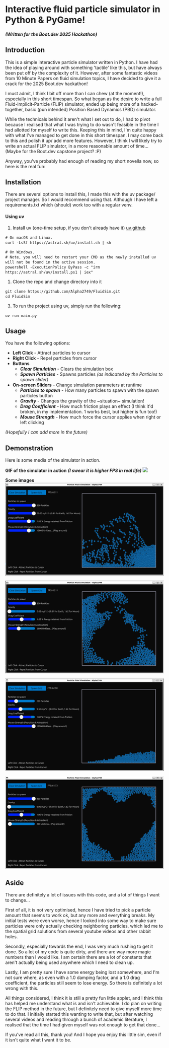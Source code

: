 # Interactive fluid particle simulator in Python & PyGame!
##### (Written for the Boot.dev 2025 Hackathon)


## Introduction
This is a simple interactive particle simulator written in Python.
I have had the idea of playing around with something 'tactile' like this, but have always been put off by the complexity of it.
However, after some fantastic videos from 10 Minute Papers on fluid simulation topics, I have decided to give it a crack for the 2025 Boot.dev hackathon!

I must admit, I think I bit off more than I can chew (at the moment!), especially in this short timespan. 
So what began as the desire to write a full Fluid-Implicit-Particle (FLIP) simulator, ended up being more of a hacked-together, basic (pun intended) Position Based Dynamics (PBD) simulator.

While the technicals behind it aren't what I set out to do, I had to pivot because I realised that what I was trying to do wasn't feasible in the time I had allotted for myself to write this.
Keeping this in mind, I'm quite happy with what I've managed to get done in this short timespan. I may come back to this and polish it up/ add more features. However, I think I will likely try to write an actual FLIP simulator, in a more reasonable amount of time... (Maybe for the Boot.dev capstone project? :P)

Anyway, you've probably had enough of reading my short novella now, so here is the real fun:

## Installation
There are several options to install this, I made this with the uv package/ project manager. So I would recommend using that. Although I have left a requirements.txt which (should) work too with a regular venv.

#### Using uv
1. Install uv (one-time setup, if you don't already have it) [uv github](https://github.com/astral-sh/uv)

```
# On macOS and Linux.
curl -LsSf https://astral.sh/uv/install.sh | sh
```

```
# On Windows. 
# Note, you will need to restart your CMD as the newly installed uv will not be found in the active session.
powershell -ExecutionPolicy ByPass -c "irm https://astral.sh/uv/install.ps1 | iex"
```

1. Clone the repo and change directory into it
   
```
git clone https://github.com/Alpha2749/FluidSim.git
cd FluidSim
```

3. To run the project using uv, simply run the following:
   
```
uv run main.py
```


## Usage
You have the following options:
- **Left Click** - Attract particles to cursor
- **Right Click** - Repel particles from cursor
- **Buttons**
  - ***Clear Simulation*** - Clears the simulation box
  - ***Spawn Particles*** - Spawns particles *(as indicated by the Particles to spawn slider)*
- **On-screen Sliders** - Change simulation parameters at runtime
  - ***Particles to spawn*** - How many particles to spawn with the spawn particles button
  - ***Gravity*** - Changes the gravity of the ~situation~ simulation!
  - ***Drag Coefficient*** - How much friction plays an effect (I think it'd broken, in my implementation. 1 works best, but higher is fun too!)
  - ***Mouse Strength*** - How much force the cursor applies when right or left clicking

*(Hopefully I can add more in the future)*

## Demonstration
Here is some media of the simulator in action.


**GIF of the simulator in action** ***(I swear it is higher FPS in real life)***
![](https://github.com/Alpha2749/FluidSim/blob/main/media/fluid_sim_gif.gif)


**Some images**
![](https://github.com/Alpha2749/FluidSim/blob/main/media/sim1.PNG)

![](https://github.com/Alpha2749/FluidSim/blob/main/media/sim2.PNG)

![](https://github.com/Alpha2749/FluidSim/blob/main/media/sim3.PNG)

![](https://github.com/Alpha2749/FluidSim/blob/main/media/simheart.png)

## Aside
There are definitely a lot of issues with this code, and a lot of things I want to change...

First of all, it is not very optimised, hence I have tried to pick a particle amount that seems to work ok, but any more and everything breaks.
My initial tests were even worse, hence I looked into some way to make sure particles were only actually checking neighboring particles, which led me to the spatial grid solutions from several youtube videos and other rabbit holes.

Secondly, especially towards the end, I was very much rushing to get it done. So a lot of my code is quite dirty, and there are way more magic numbers than I would like. 
I am certain there are a lot of constants that aren't actually being used anywhere which I need to clean up.

Lastly, I am pretty sure I have some energy being lost somewhere, and I'm not sure where, as even with a 1.0 damping factor, and a 1.0 drag coefficient, the particles still seem to lose energy. So there is definitely a lot wrong with this.

All things considered, I think it is still a pretty fun little applet, and I think this has helped me understand what is and isn't achievable.
I do plan on writing the FLIP method in the future, but I definitely need to give myself more time to do that. I initially started this wanting to write that, but after watching several videos and reading through a bunch of academic literature, I realised that the time I had given myself was not enough to get that done...

If you've read all this, thank you! And I hope you enjoy this little sim, even if it isn't quite what I want it to be.

